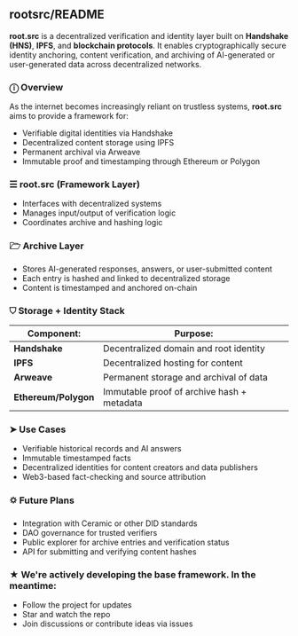 ## rootsrc/README  

**root.src** is a decentralized verification and identity layer built on **Handshake (HNS)**, **IPFS**, and **blockchain protocols**. It enables cryptographically secure identity anchoring, content verification, and archiving of AI-generated or user-generated data across decentralized networks.

### ⓘ Overview
As the internet becomes increasingly reliant on trustless systems, **root.src** aims to provide a framework for:  

- Verifiable digital identities via Handshake
- Decentralized content storage using IPFS
- Permanent archival via Arweave
- Immutable proof and timestamping through Ethereum or Polygon

### ☰ root.src (Framework Layer)
- Interfaces with decentralized systems
- Manages input/output of verification logic
- Coordinates archive and hashing logic

### 🗁 Archive Layer
- Stores AI-generated responses, answers, or user-submitted content
- Each entry is hashed and linked to decentralized storage
- Content is timestamped and anchored on-chain

### ⛉ Storage + Identity Stack

| Component:        | Purpose:                                        |
|------------------|-------------------------------------------------|
| **Handshake**     | Decentralized domain and root identity         |
| **IPFS**          | Decentralized hosting for content              |
| **Arweave**       | Permanent storage and archival of data         |
| **Ethereum/Polygon** | Immutable proof of archive hash + metadata   |

### ➤ Use Cases

- Verifiable historical records and AI answers
- Immutable timestamped facts
- Decentralized identities for content creators and data publishers
- Web3-based fact-checking and source attribution

### 🌣 Future Plans

- Integration with Ceramic or other DID standards
- DAO governance for trusted verifiers
- Public explorer for archive entries and verification status
- API for submitting and verifying content hashes

### ★ We're actively developing the base framework. In the meantime:      

- Follow the project for updates
- Star and watch the repo
- Join discussions or contribute ideas via issues
